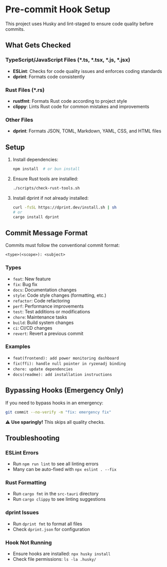 # Pre-commit Hook Setup

This project uses Husky and lint-staged to ensure code quality before commits.

## What Gets Checked

### TypeScript/JavaScript Files (*.ts, *.tsx, *.js, *.jsx)

- **ESLint**: Checks for code quality issues and enforces coding standards
- **dprint**: Formats code consistently

### Rust Files (*.rs)

- **rustfmt**: Formats Rust code according to project style
- **clippy**: Lints Rust code for common mistakes and improvements

### Other Files

- **dprint**: Formats JSON, TOML, Markdown, YAML, CSS, and HTML files

## Setup

1. Install dependencies:
   ```bash
   npm install  # or bun install
   ```

2. Ensure Rust tools are installed:
   ```bash
   ./scripts/check-rust-tools.sh
   ```

3. Install dprint if not already installed:
   ```bash
   curl -fsSL https://dprint.dev/install.sh | sh
   # or
   cargo install dprint
   ```

## Commit Message Format

Commits must follow the conventional commit format:

```
<type>(<scope>): <subject>
```

### Types

- `feat`: New feature
- `fix`: Bug fix
- `docs`: Documentation changes
- `style`: Code style changes (formatting, etc.)
- `refactor`: Code refactoring
- `perf`: Performance improvements
- `test`: Test additions or modifications
- `chore`: Maintenance tasks
- `build`: Build system changes
- `ci`: CI/CD changes
- `revert`: Revert a previous commit

### Examples

- `feat(frontend): add power monitoring dashboard`
- `fix(ffi): handle null pointer in ryzenadj binding`
- `chore: update dependencies`
- `docs(readme): add installation instructions`

## Bypassing Hooks (Emergency Only)

If you need to bypass hooks in an emergency:

```bash
git commit --no-verify -m "fix: emergency fix"
```

⚠️ **Use sparingly!** This skips all quality checks.

## Troubleshooting

### ESLint Errors

- Run `npm run lint` to see all linting errors
- Many can be auto-fixed with `npx eslint . --fix`

### Rust Formatting

- Run `cargo fmt` in the `src-tauri` directory
- Run `cargo clippy` to see linting suggestions

### dprint Issues

- Run `dprint fmt` to format all files
- Check `dprint.json` for configuration

### Hook Not Running

- Ensure hooks are installed: `npx husky install`
- Check file permissions: `ls -la .husky/`
